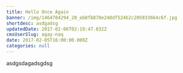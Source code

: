 ```yaml
---
title: Hello Once Again
banner: /img/1464784294_20_eb8fb870e248df524b2c205933664c6f.jpg
shortdesc: asdgadsg
updatedDate: 2017-02-06T02:19:47.032Z
cmsUserSlug: agay-naq
date: 2017-02-05T16:00:00.000Z
categories: null
---
```


asdgsdagadsgdsg